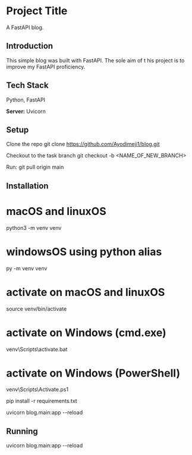 
# Project Title

A FastAPI blog. 
 

## Introduction
This simple blog was built with FastAPI. The sole aim of t his project is to improve my FastAPI proficiency.
## Tech Stack

 Python, FastAPI

**Server:** Uvicorn


## Setup
Clone the repo git clone https://github.com/Ayodimeji1/blog.git

Checkout to the task branch git checkout -b <NAME_OF_NEW_BRANCH>

Run: git pull origin main
## Installation

# macOS and linuxOS
python3 -m venv venv

# windowsOS using python alias
py -m venv venv

# activate on macOS and linuxOS
source venv/bin/activate

# activate on Windows (cmd.exe)
venv\Scripts\activate.bat

# activate on Windows (PowerShell)
venv\Scripts\Activate.ps1

pip install -r requirements.txt

uvicorn blog.main:app --reload

    
## Running 
uvicorn blog.main:app --reload
